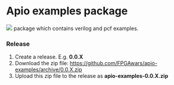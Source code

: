 # Apio examples package

[![](https://github.com/FPGAwars/tools-usb-ftdi/raw/master/doc/apio-logo.png)](https://github.com/FPGAwars/apio) package which contains verilog and pcf examples.


### Release

1. Create a release. E.g. **0.0.X**
2. Download the zip file: https://github.com/FPGAwars/apio-examples/archive/0.0.X.zip
3. Upload this zip file to the release as **apio-examples-0.0.X.zip**
